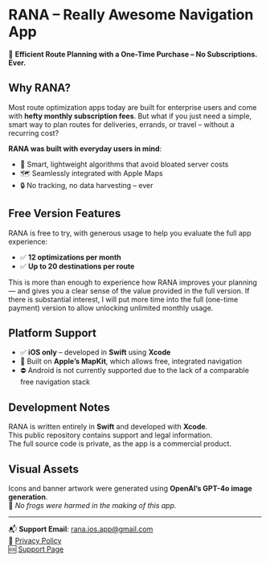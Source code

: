 # RANA – Really Awesome Navigation App

🚗 **Efficient Route Planning with a One-Time Purchase – No Subscriptions. Ever.**

## Why RANA?

Most route optimization apps today are built for enterprise users and come with **hefty monthly subscription fees**. But what if you just need a simple, smart way to plan routes for deliveries, errands, or travel – without a recurring cost?

**RANA was built with everyday users in mind**:
- 🧠 Smart, lightweight algorithms that avoid bloated server costs  
- 🗺️ Seamlessly integrated with Apple Maps  
- 🔒 No tracking, no data harvesting – ever

## Free Version Features

RANA is free to try, with generous usage to help you evaluate the full app experience:

- ✅ **12 optimizations per month**  
- ✅ **Up to 20 destinations per route**  

This is more than enough to experience how RANA improves your planning — and gives you a clear sense of the value provided in the full version. If there is substantial interest, I will put more time into the full (one-time payment) version to allow unlocking unlimited monthly usage.

## Platform Support

- ✅ **iOS only** – developed in **Swift** using **Xcode**  
- 🧭 Built on **Apple’s MapKit**, which allows free, integrated navigation  
- ⛔ Android is not currently supported due to the lack of a comparable free navigation stack

## Development Notes

RANA is written entirely in **Swift** and developed with **Xcode**.  
This public repository contains support and legal information.  
The full source code is private, as the app is a commercial product.

## Visual Assets

Icons and banner artwork were generated using **OpenAI’s GPT-4o image generation**.  
🐸 *No frogs were harmed in the making of this app.*

---

📬 **Support Email**: [rana.ios.app@gmail.com](mailto:rana.ios.app@gmail.com)  
🔐 [Privacy Policy](./privacy-policy.md)  
🆘 [Support Page](./support.md)
